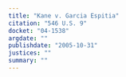 ```yaml
---
title: "Kane v. Garcia Espitia"
citation: "546 U.S. 9"
docket: "04-1538"
argdate: ""
publishdate: "2005-10-31"
justices: ""
summary: ""
---
```


